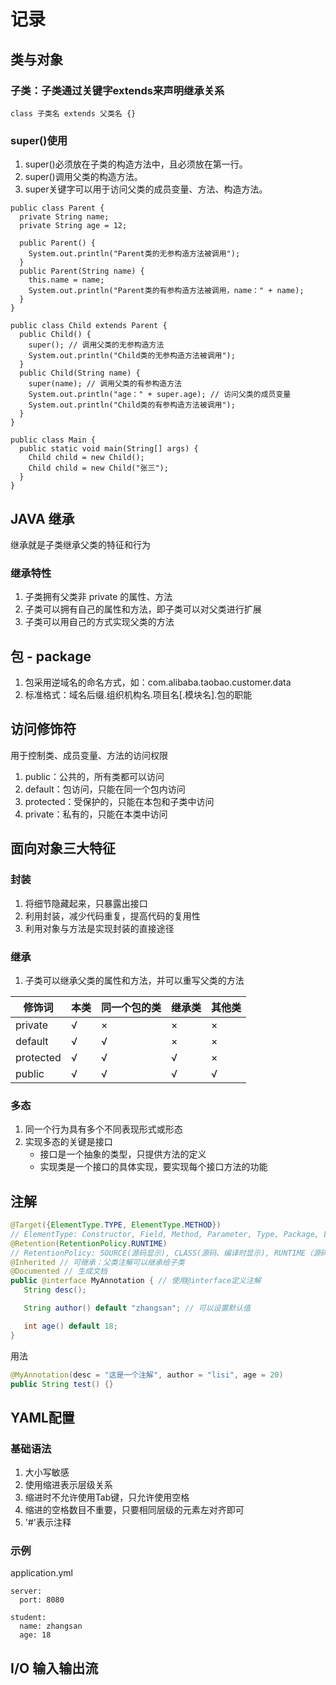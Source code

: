 # 记录

## 类与对象
### 子类：子类通过关键字extends来声明继承关系
```
class 子类名 extends 父类名 {}
```
### super()使用
1. super()必须放在子类的构造方法中，且必须放在第一行。
2. super()调用父类的构造方法。
3. super关键字可以用于访问父类的成员变量、方法、构造方法。
```
public class Parent {
  private String name;
  private String age = 12;

  public Parent() {
    System.out.println("Parent类的无参构造方法被调用");
  }
  public Parent(String name) {
    this.name = name;
    System.out.println("Parent类的有参构造方法被调用，name：" + name);
  }
}

public class Child extends Parent {
  public Child() {
    super(); // 调用父类的无参构造方法
    System.out.println("Child类的无参构造方法被调用");
  }
  public Child(String name) {
    super(name); // 调用父类的有参构造方法
    System.out.println("age：" + super.age); // 访问父类的成员变量
    System.out.println("Child类的有参构造方法被调用");
  }
}

public class Main {
  public static void main(String[] args) {
    Child child = new Child();
    Child child = new Child("张三");
  }
}
```

## JAVA 继承
继承就是子类继承父类的特征和行为
### 继承特性
1. 子类拥有父类非 private 的属性、方法
2. 子类可以拥有自己的属性和方法，即子类可以对父类进行扩展
3. 子类可以用自己的方式实现父类的方法



## 包 - package
1. 包采用逆域名的命名方式，如：com.alibaba.taobao.customer.data
2. 标准格式：域名后缀.组织机构名.项目名[.模块名].包的职能


## 访问修饰符
用于控制类、成员变量、方法的访问权限
1. public：公共的，所有类都可以访问
2. default：包访问，只能在同一个包内访问
3. protected：受保护的，只能在本包和子类中访问
4. private：私有的，只能在本类中访问

## 面向对象三大特征
### 封装
1. 将细节隐藏起来，只暴露出接口
2. 利用封装，减少代码重复，提高代码的复用性
3. 利用对象与方法是实现封装的直接途径
### 继承
1. 子类可以继承父类的属性和方法，并可以重写父类的方法

| 修饰词       | 本类 | 同一个包的类 | 继承类 | 其他类 |
|-----------|----|--------|-----|-----|
| private   | √  | ×      | ×   | ×   |
| default   | √  | √      | ×   | ×   |
| protected | √  | √      | √   | ×   |
| public    | √  | √      | √   | √   |

### 多态
1. 同一个行为具有多个不同表现形式或形态
2. 实现多态的关键是接口
   - 接口是一个抽象的类型，只提供方法的定义
   - 实现类是一个接口的具体实现，要实现每个接口方法的功能
## 注解

```java
@Target({ElementType.TYPE, ElementType.METHOD})
// ElementType: Constructor, Field, Method, Parameter, Type, Package, LocalVariable
@Retention(RetentionPolicy.RUNTIME)
// RetentionPolicy: SOURCE(源码显示), CLASS(源码、编译时显示), RUNTIME（源码、编译、运行时显示）
@Inherited // 可继承：父类注解可以继承给子类
@Documented // 生成文档
public @interface MyAnnotation { // 使用@interface定义注解
   String desc();

   String author() default "zhangsan"; // 可以设置默认值

   int age() default 18;
}
```
用法

```java
@MyAnnotation(desc = "这是一个注解", author = "lisi", age = 20)
public String test() {}
```

## YAML配置
### 基础语法
1. 大小写敏感
2. 使用缩进表示层级关系
3. 缩进时不允许使用Tab键，只允许使用空格
4. 缩进的空格数目不重要，只要相同层级的元素左对齐即可
5. '#'表示注释

### 示例
application.yml
```
server:
  port: 8080
```

```
student:
  name: zhangsan
  age: 18
```



## I/O 输入输出流
